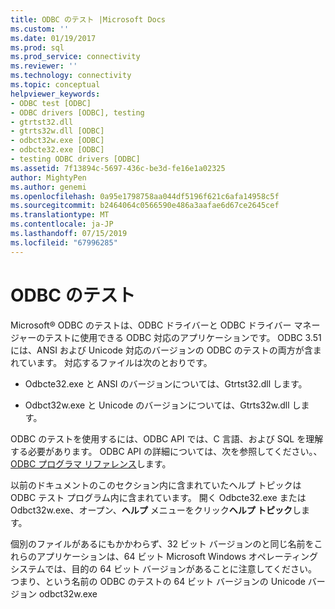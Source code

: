 ```yaml
---
title: ODBC のテスト |Microsoft Docs
ms.custom: ''
ms.date: 01/19/2017
ms.prod: sql
ms.prod_service: connectivity
ms.reviewer: ''
ms.technology: connectivity
ms.topic: conceptual
helpviewer_keywords:
- ODBC test [ODBC]
- ODBC drivers [ODBC], testing
- gtrtst32.dll
- gtrts32w.dll [ODBC]
- odbct32w.exe [ODBC]
- odbcte32.exe [ODBC]
- testing ODBC drivers [ODBC]
ms.assetid: 7f13894c-5697-436c-be3d-fe16e1a02325
author: MightyPen
ms.author: genemi
ms.openlocfilehash: 0a95e1798758aa044df5196f621c6afa14958c5f
ms.sourcegitcommit: b2464064c0566590e486a3aafae6d67ce2645cef
ms.translationtype: MT
ms.contentlocale: ja-JP
ms.lasthandoff: 07/15/2019
ms.locfileid: "67996285"
---
```

# <a name="odbc-test"></a>ODBC のテスト
Microsoft® ODBC のテストは、ODBC ドライバーと ODBC ドライバー マネージャーのテストに使用できる ODBC 対応のアプリケーションです。 ODBC 3.51 には、ANSI および Unicode 対応のバージョンの ODBC のテストの両方が含まれています。 対応するファイルは次のとおりです。  
  
-   Odbcte32.exe と ANSI のバージョンについては、Gtrtst32.dll します。  
  
-   Odbct32w.exe と Unicode のバージョンについては、Gtrts32w.dll します。  
  
 ODBC のテストを使用するには、ODBC API では、C 言語、および SQL を理解する必要があります。 ODBC API の詳細については、次を参照してください。、 [ODBC プログラマ リファレンス](../odbc/reference/odbc-programmer-s-reference.md)します。  
  
 以前のドキュメントのこのセクション内に含まれていたヘルプ トピックは ODBC テスト プログラム内に含まれています。 開く Odbcte32.exe または Odbct32w.exe、オープン、**ヘルプ** メニューをクリック**ヘルプ トピック**します。  
  
 個別のファイルがあるにもかかわらず、32 ビット バージョンのと同じ名前をこれらのアプリケーションは、64 ビット Microsoft Windows オペレーティング システムでは、目的の 64 ビット バージョンがあることに注意してください。 つまり、という名前の ODBC のテストの 64 ビット バージョンの Unicode バージョン odbct32w.exe
